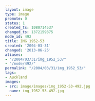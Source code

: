 ```yaml
---
layout: image
type: image
promote: 0
status: 1
created_ts: 1080714537
changed_ts: 1372159375
node_id: 492
title: IMG_1952-53
created: '2004-03-31'
changed: '2013-06-25'
aliases:
- "/2004/03/31/img_1952_53/"
- "/node/492/"
permalink: "/2004/03/31/img_1952_53/"
tags:
- Auckland
images:
- src: image/images/img_1952-53-492.jpg
  name: img_1952-53-492.jpg
---
```


